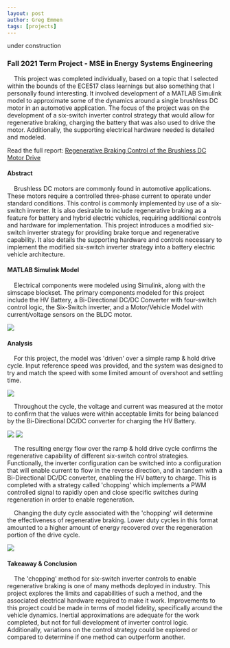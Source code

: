 ```yaml
---
layout: post
author: Greg Emmen
tags: [projects]
---
```


under construction

### Fall 2021 Term Project - MSE in Energy Systems Engineering
&nbsp;&nbsp;&nbsp;&nbsp;This project was completed individually, based on a topic that I selected within the bounds of the ECE517 class learnings but also something that I personally found interesting. It involved development of a MATLAB Simulink model to approximate some of the dynamics around a single brushless DC motor in an automotive application. The focus of the project was on the development of a six-switch inverter control strategy that would allow for regenerative braking, charging the battery that was also used to drive the motor. Additionally, the supporting electrical hardware needed is detailed and modeled.

Read the full report: <a href="https://github.com/G-Emmen/G-Emmen.github.io/raw/main/docs/assets/pdf/RegenBrake.pdf" target="_blank">Regenerative Braking Control of the Brushless DC Motor Drive</a>

#### Abstract
&nbsp;&nbsp;&nbsp;&nbsp;Brushless DC motors are commonly found in automotive applications. These motors require a controlled three-phase current to operate under standard conditions. This control is commonly implemented by use of a six-switch inverter. It is also desirable to include regenerative braking as a feature for battery and hybrid electric vehicles, requiring additional controls and hardware for implementation. This project introduces a modified six-switch inverter strategy for providing
brake torque and regenerative capability. It also details the supporting hardware and controls necessary to implement the modified six-switch inverter strategy into a battery electric vehicle architecture.

#### MATLAB Simulink Model
&nbsp;&nbsp;&nbsp;&nbsp;Electrical components were modeled using Simulink, along with the simscape blockset. The primary components modeled for this project include the HV Battery, a Bi-Directional DC/DC Converter with four-switch control logic, the Six-Switch inverter, and a Motor/Vehicle Model with current/voltage sensors on the BLDC motor.

<img src="/assets/img/Regen_SimulinkModel.jpg">

#### Analysis
&nbsp;&nbsp;&nbsp;&nbsp;For this project, the model was 'driven' over a simple ramp & hold drive cycle. Input reference speed was provided, and the system was designed to try and match the speed with some limited amount of overshoot and settling time.

<img src="/assets/img/MtrSpd_v_RefSpd.jpg" class="center">

&nbsp;&nbsp;&nbsp;&nbsp;Throughout the cycle, the voltage and current was measured at the motor to confirm that the values were within acceptable limits for being balanced by the Bi-Directional DC/DC converter for charging the HV Battery.

<img src="/assets/img/Inverter_and_Batt_Volt.jpg" class="center">
<img src="/assets/img/Converter_and_Batt_Curr.jpg" class="center">

&nbsp;&nbsp;&nbsp;&nbsp;The resulting energy flow over the ramp & hold drive cycle confirms the regenerative capability of different six-switch control strategies. Functionally, the inverter configuration can be switched into a configuration that will enable current to flow in the reverse direction, and in tandem with a Bi-Directional DC/DC converter, enabling the HV battery to charge. This is completed with a strategy called 'chopping' which implements a PWM controlled signal to rapidly open and close specific switches during regeneration in order to enable regeneration.

&nbsp;&nbsp;&nbsp;&nbsp;Changing the duty cycle associated with the 'chopping' will determine the effectiveness of regenerative braking. Lower duty cycles in this format amounted to a higher amount of energy recovered over the regeneration portion of the drive cycle.

<img src="/assets/img/Percent_SOC_DC_Comp.jpg" class="center">

#### Takeaway & Conclusion

&nbsp;&nbsp;&nbsp;&nbsp;The 'chopping' method for six-switch inverter controls to enable regenerative braking is one of many methods deployed in industry. This project explores the limits and capabilities of such a method, and the associated electrical hardware required to make it work. Improvements to this project could be made in terms of model fidelity, specifically around the vehicle dynamics. Inertial approximations are adequate for the work completed, but not for full development of inverter control logic. Additionally, variations on the control strategy could be explored or compared to determine if one method can outperform another.
